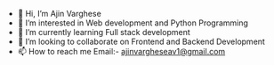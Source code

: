 - 👋 Hi, I’m Ajin Varghese
- 👀 I’m interested in Web development and Python Programming
- 🌱 I’m currently learning Full stack development
- 💞️ I’m looking to collaborate on Frontend and Backend Development
- 📫 How to reach me Email:- ajinvargheseav1@gmail.com

<!---
Ajin998/Ajin998 is a ✨ special ✨ repository because its `README.md` (this file) appears on your GitHub profile.
You can click the Preview link to take a look at your changes.
--->
